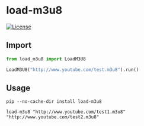 # load-m3u8
[![License](https://img.shields.io/badge/license-Apache%202-4EB1BA.svg)](https://www.apache.org/licenses/LICENSE-2.0.html)

## Import

```python
from load_m3u8 import LoadM3U8

LoadM3U8("http://www.youtube.com/test.m3u8").run()
```

## Usage
```shell
pip --no-cache-dir install load-m3u8

load-m3u8 "http://www.youtube.com/test1.m3u8" "http://www.youtube.com/test2.m3u8"
```